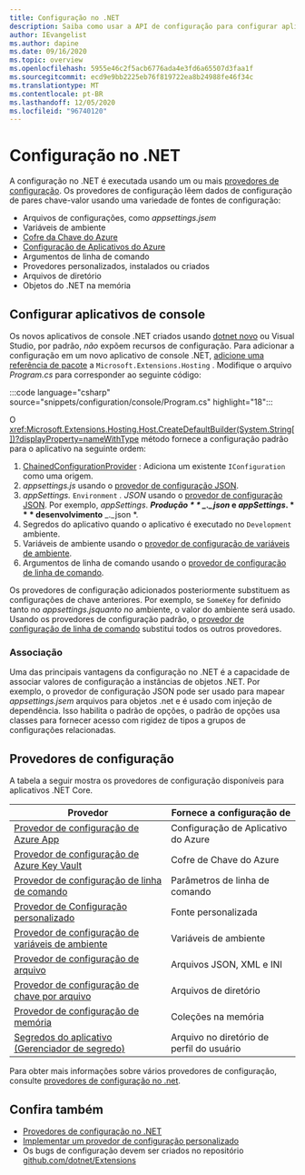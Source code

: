 ```yaml
---
title: Configuração no .NET
description: Saiba como usar a API de configuração para configurar aplicativos .NET.
author: IEvangelist
ms.author: dapine
ms.date: 09/16/2020
ms.topic: overview
ms.openlocfilehash: 5955e46c2f5acb6776ada4e3fd6a65507d3faa1f
ms.sourcegitcommit: ecd9e9bb2225eb76f819722ea8b24988fe46f34c
ms.translationtype: MT
ms.contentlocale: pt-BR
ms.lasthandoff: 12/05/2020
ms.locfileid: "96740120"
---
```

# <a name="configuration-in-net"></a>Configuração no .NET

A configuração no .NET é executada usando um ou mais [provedores de configuração](#configuration-providers). Os provedores de configuração lêem dados de configuração de pares chave-valor usando uma variedade de fontes de configuração:

- Arquivos de configurações, como *appsettings.jsem*
- Variáveis de ambiente
- [Cofre da Chave do Azure](/azure/key-vault/general/overview)
- [Configuração de Aplicativos do Azure](/azure/azure-app-configuration/overview)
- Argumentos de linha de comando
- Provedores personalizados, instalados ou criados
- Arquivos de diretório
- Objetos do .NET na memória

## <a name="configure-console-apps"></a>Configurar aplicativos de console

Os novos aplicativos de console .NET criados usando [dotnet novo](../tools/dotnet-new.md) ou Visual Studio, por padrão, *não* expõem recursos de configuração. Para adicionar a configuração em um novo aplicativo de console .NET, [adicione uma referência de pacote](../tools/dotnet-add-package.md) a `Microsoft.Extensions.Hosting` . Modifique o arquivo *Program.cs* para corresponder ao seguinte código:

:::code language="csharp" source="snippets/configuration/console/Program.cs" highlight="18":::

O <xref:Microsoft.Extensions.Hosting.Host.CreateDefaultBuilder(System.String[])?displayProperty=nameWithType> método fornece a configuração padrão para o aplicativo na seguinte ordem:

1. [ChainedConfigurationProvider](xref:Microsoft.Extensions.Configuration.ChainedConfigurationSource) : Adiciona um existente `IConfiguration` como uma origem.
1. *appsettings.js* usando o [provedor de configuração JSON](configuration-providers.md#file-configuration-provider).
1. *appSettings.* `Environment` *. JSON* usando o [provedor de configuração JSON](configuration-providers.md#file-configuration-provider). Por exemplo, *appSettings*. ***Produção * * _._json* e *appSettings*. * * * desenvolvimento** _._json *.
1. Segredos do aplicativo quando o aplicativo é executado no `Development` ambiente.
1. Variáveis de ambiente usando o [provedor de configuração de variáveis de ambiente](configuration-providers.md#environment-variable-configuration-provider).
1. Argumentos de linha de comando usando o [provedor de configuração de linha de comando](configuration-providers.md#command-line-configuration-provider).

Os provedores de configuração adicionados posteriormente substituem as configurações de chave anteriores. Por exemplo, se `SomeKey` for definido tanto no *appsettings.jsquanto no* ambiente, o valor do ambiente será usado. Usando os provedores de configuração padrão, o [provedor de configuração de linha de comando](configuration-providers.md#command-line-configuration-provider) substitui todos os outros provedores.

### <a name="binding"></a>Associação

Uma das principais vantagens da configuração no .NET é a capacidade de associar valores de configuração a instâncias de objetos .NET. Por exemplo, o provedor de configuração JSON pode ser usado para mapear *appsettings.jsem* arquivos para objetos .net e é usado com injeção de dependência. Isso habilita o padrão de opções, o padrão de opções usa classes para fornecer acesso com rigidez de tipos a grupos de configurações relacionadas.

## <a name="configuration-providers"></a>Provedores de configuração

A tabela a seguir mostra os provedores de configuração disponíveis para aplicativos .NET Core.

| Provedor                                                                                                               | Fornece a configuração de         |
|------------------------------------------------------------------------------------------------------------------------|------------------------------------|
| [Provedor de configuração de Azure App](/azure/azure-app-configuration/quickstart-aspnet-core-app)                          | Configuração de Aplicativo do Azure            |
| [Provedor de configuração de Azure Key Vault](/azure/key-vault/general/tutorial-net-virtual-machine)                        | Cofre de Chave do Azure                    |
| [Provedor de configuração de linha de comando](configuration-providers.md#command-line-configuration-provider)                  | Parâmetros de linha de comando            |
| [Provedor de Configuração personalizado](custom-configuration-provider.md)                                                      | Fonte personalizada                      |
| [Provedor de configuração de variáveis de ambiente](configuration-providers.md#environment-variable-configuration-provider) | Variáveis de ambiente              |
| [Provedor de configuração de arquivo](configuration-providers.md#file-configuration-provider)                                  | Arquivos JSON, XML e INI           |
| [Provedor de configuração de chave por arquivo](configuration-providers.md#key-per-file-configuration-provider)                  | Arquivos de diretório                    |
| [Provedor de configuração de memória](configuration-providers.md#memory-configuration-provider)                              | Coleções na memória              |
| [Segredos do aplicativo (Gerenciador de segredo)](/aspnet/core/security/app-secrets)                                                      | Arquivo no diretório de perfil do usuário |

Para obter mais informações sobre vários provedores de configuração, consulte [provedores de configuração no .net](configuration-providers.md).

## <a name="see-also"></a>Confira também

- [Provedores de configuração no .NET](configuration-providers.md)
- [Implementar um provedor de configuração personalizado](custom-configuration-provider.md)
- Os bugs de configuração devem ser criados no repositório [github.com/dotnet/Extensions](https://github.com/dotnet/extensions/issues)
